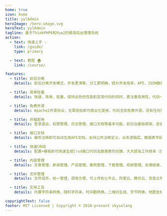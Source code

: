 ```yaml
---
home: true
icon: home
title: yylAdmin
heroImage: /hero-image.svg
heroText: yylAdmin
tagline: 基于ThinkPHP6和Vue2的极简后台管理系统
action:
  - text: 快速上手 💡
    link: /guide/
    type: primary

  - text: 教程 🏠
    link: /course/

features:
  - title: 前后分离
    details: 前后分离开发模式，开发更清晰，分工更明确，提升开发效率，API、JSON数据交互，JWT用户认证。

  - title: 简单轻量
    details: 快速、简单、轻量，保持出色的性能和至简代码的同时，更注重易用性，代码一目了然，上手简单。

  - title: 免费开源
    details: Apache2开源协议，无需授权即可商业化使用，代码全部免费开源，没有任何加密。

  - title: 开箱即用
    details: 登录退出、权限管理、日志管理、接口文档等基本功能，前后台基础框架，安装后即可使用。

  - title: 接口文档
    details: 编写注释即可自动生成API文档，支持公共注释定义、业务逻辑层、数据表字段的引用，在线调试。

  - title: 快速CRUD
    details: 配置+模板即可快速生成Crud接口代码及数据表的创建，大大提高工作效率（已移除）。

  - title: 内容管理
    details: 文章管理、新闻管理、产品管理、案例管理、下载管理、视频管理、友情链接、轮播管理等。  

  - title: 文件管理
    details: 文件组件，统一管理，调用方便，可上传到七牛云、阿里云、腾讯云、百度云等对象存储。    

  - title: 实用工具
    details: 内置字符串转换、随机字符串、时间戳转换、二维码生成、字节转换、地图坐标、服务器信息等实用工具。

copyrightText: false
footer: MIT Licensed | Copyright © 2018-present skyselang
---
```

